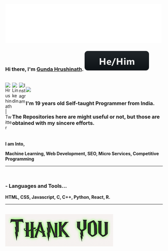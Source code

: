 [![Header](https://github.com/GundaHrushinath/GundaHrushinath/blob/master/My_Name_logo.gif)](https://martinheinz.dev/)
### Hi there, I'm [Gunda Hrushinath](https://gundahrushinath.github.io/).  <img src="https://raw.githubusercontent.com/8bithemant/8bithemant/master/svg/pronouns/hehim.svg" >


<br/>
<a href="https://twitter.com/hrushinath">
  <img align="left" alt="Hrushinath| Twitter" width="22px" src="https://cdn.jsdelivr.net/npm/simple-icons@v3/icons/twitter.svg" />
</a>
<a href="https://www.linkedin.com/in/gundahrushinath/">
  <img align="left" alt="Linkedin" width="22px" src="https://cdn.jsdelivr.net/npm/simple-icons@v3/icons/linkedin.svg" />
</a>
<a href="https://www.instagram.com/itsme_hrushi/">
  <img align="left" alt="Instagram" width="22px" src="https://cdn.jsdelivr.net/npm/simple-icons@v3/icons/instagram.svg" />
</a>

![](https://visitor-badge.glitch.me/badge?page_id=GundaHrushinath.GundaHrushinath)


### I'm 19 years old Self-taught Programmer from India.


### The Repositories here are might useful or not, but those are obtained with my sincere efforts.

<br />


**I am Into,**

**Machine Learning, Web Development, SEO, Micro Services, Competitive Programming**
<br />

*************

<br />

### - Languages and Tools...
**HTML, CSS, Javascript, C, C++, Python, React, R.**
</p>

***********************************

<br />
<img align="center" alt="GIF" src="https://github.com/GundaHrushinath/GundaHrushinath/blob/master/Thank%20you.gif" />
<br />
